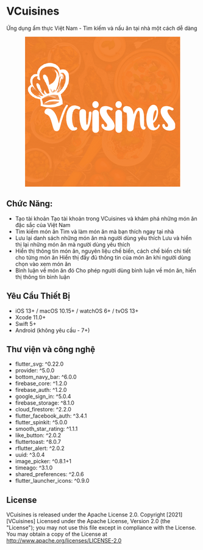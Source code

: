 # VCuisines

Ứng dụng ẩm thực Việt Nam - Tìm kiếm và nấu ăn tại nhà một cách dễ dàng

<center>
<img src="assets/icons/app_logo.png"/>
</center>


## Chức Năng: 

- Tạo tài khoản
Tạo tài khoản trong VCuisines và khám phá những món ăn đặc sắc của Việt Nam
- Tìm kiếm món ăn
Tìm và làm món ăn mà bạn thích ngay tại nhà
- Lưu lại danh sách những món ăn mà người dùng yêu thích
Lưu và hiển thị lại những món ăn mà người dùng yêu thích
- Hiển thị thông tin món ăn, nguyên liệu chế biến, cách chế biến chi tiết cho từng món ăn
Hiển thị đầy đủ thông tin của món ăn khi người dùng chọn vào xem món ăn
- Bình luận về món ăn đó 
Cho phép người dùng bình luận về món ăn, hiển thị thông tin bình luận

## Yêu Cầu Thiết Bị

- iOS 13+ / macOS 10.15+ / watchOS 6+ / tvOS 13+
- Xcode 11.0+
- Swift 5+
- Android (không yêu cầu - 7+)

## Thư viện và công nghệ

- flutter_svg: ^0.22.0
- provider: ^5.0.0
- bottom_navy_bar: ^6.0.0
- firebase_core: ^1.2.0
- firebase_auth: ^1.2.0
- google_sign_in: ^5.0.4
- firebase_storage: ^8.1.0
- cloud_firestore: ^2.2.0
- flutter_facebook_auth: ^3.4.1
- flutter_spinkit: ^5.0.0
- smooth_star_rating: ^1.1.1
- like_button: ^2.0.2
- fluttertoast: ^8.0.7
- rflutter_alert: ^2.0.2
- uuid: ^3.0.4
- image_picker: ^0.8.1+1
- timeago: ^3.1.0
- shared_preferences: ^2.0.6
- flutter_launcher_icons: ^0.9.0

## License

VCuisines is released under the Apache License 2.0. Copyright [2021] [VCuisines]
Licensed under the Apache License, Version 2.0 (the "License");
you may not use this file except in compliance with the License.
You may obtain a copy of the License at http://www.apache.org/licenses/LICENSE-2.0



